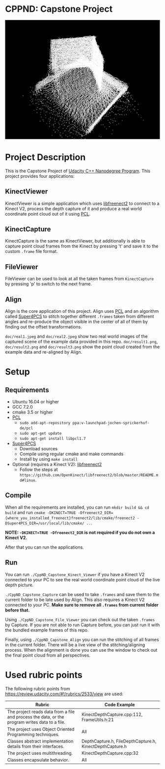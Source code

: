 # CPPND: Capstone Project

![header](doc/result1.png)


# Project Description
This is the Capstone Project of
[Udacity C++ Nanodegree Program](https://www.udacity.com/course/c-plus-plus-nanodegree--nd213).
This project provides four applications:

## KinectViewer
KinectViewer is a simple application which uses [libfreenect2]() to connect to a Kinect V2,
process the depth capture of it and produce a real world coordinate point cloud out of it using [PCL]().

## KinectCapture
KinectCapture is the same as KinectViewer, but additionally is able to capture point cloud frames from
the Kinect by pressing 't' and save it to the custom `.frame` file format.

## FileViewer
FileViewer can be used to look at all the taken frames from `KinectCapture` by pressing 'p' to switch to
the next frame.

## Align
Align is the core application of this project. Align uses [PCL]() and an algorithm called
[Super4PCS](https://github.com/nmellado/Super4PCS) to stitch together different `.frames` taken
from different angles and re-produce the object visible in the center of all of them by finding out
the offset transformations.

`doc/real1.jpeg` and `doc/real2.jpeg` show two real world images of the captured scene of the
example data provided in this repo. `doc/result1.png`, `doc/result2.png` and `doc/result3.png`
show the point cloud created from the example data and re-aligned by Align.

# Setup

## Requirements
- Ubuntu 16.04 or higher
- GCC 7.2.0
- cmake 3.5 or higher
- [PCL](http://www.pointclouds.org/)
    - `sudo add-apt-repository ppa:v-launchpad-jochen-sprickerhof-de/pcl`
    - `sudo apt-get update`
    - `sudo apt-get install libpcl1.7`
- [Super4PCS](https://github.com/nmellado/Super4PCS)
    - Download sources
    - Compile using regular cmake and make commands
    - Install by using `make install`
- Optional (requires a Kinect V2): [libfreenect2](https://github.com/OpenKinect/libfreenect2)
    - Follow the steps at `https://github.com/OpenKinect/libfreenect2/blob/master/README.md#linux`.
    
## Compile
When all the requirements are installed, you can run `mkdir build && cd build` and run
`cmake -DKINECT=TRUE -Dfreenect2_DIR={where_you_installed_freenect}freenect2/lib/cmake/freenect2 -DSuper4PCS_DIR=/usr/local/lib/cmake/ ..`.

**NOTE: `-DKINECT=TRUE -Dfreenect2_DIR` is not required if you do not own a Kinect V2.**

After that you can run the applications.

## Run
You can run `./CppND_Capstone_Kinect_Viewer` if you have a Kinect V2 connected to your PC to see the
real world coordinate point cloud of the live depth picture.

`./CppND_Capstone_Capture` can be used to take `.frames` and save them to the current folder to be
late used by Align. This also requires a Kinect V2 connected to your PC. **Make sure to remove
all `.frames` from current folder before that.**

Using `./CppND_Capstone_File_Viewer` you can check out the taken `.frames` by Capture. If you are not
able to run Capture before, you can just run it with the bundled example frames of this repo.

Finally, using `./CppND_Capstone_Align` you can run the stitching of all frames in the current folder.
There will be a live view of the stitching/aligning process. When the alignment is done you can use
the window to check out the final point cloud from all perspectives.

# Used rubric points
The following rubric points from https://review.udacity.com/#!/rubrics/2533/view are used:

| Rubric                                                                                         	| Code Example                                           	|
|------------------------------------------------------------------------------------------------	|--------------------------------------------------------	|
| The project reads data from a file and process the data, or the program writes data to a file. 	| KinectDepthCapture.cpp:112, FrameUtils.h:21             	|
| The project uses Object Oriented Programming techniques.                                       	| All                                                    	|
| Classes abstract implementation details from their interfaces.                                 	| DepthCapture.h, FileDepthCapture.h, KinectDepthCapture.h 	|
| The project uses multithreading.                                                               	| KinectDepthCapture.cpp:32                              	|
| Classes encapsulate behavior.                                                                  	| All                                                    	|
